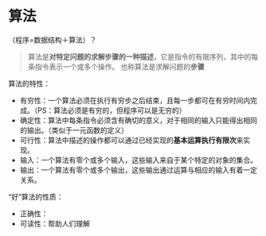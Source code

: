 # 算法
（程序=数据结构＋算法）？

>算法是**对特定问题的求解步骤的一种描述**，它是指令的有限序列，其中的每条指令表示一个或多个操作。
>也称算法是求解问题的**步骤**

算法的特性：
- 有穷性：一个算法必须在执行有穷步之后结束，且每一步都可在有穷时间内完成。（PS：算法必须是有穷的，但程序可以是无穷的）
- 确定性：算法中每条指令必须含有确切的意义，对于相同的输入只能得出相同的输出。（类似于一元函数的定义）
- 可行性：算法中描述的操作都可以通过已经实现的**基本运算执行有限次**来实现。
- 输入：一个算法有零个或多个输入，这些输入来自于某个特定的对象的集合。
- 输出：一个算法有零个或多个输出，这些输出通过运算与相应的输入有着一定关系。

“好”算法的性质：
- 正确性：
- 可读性：帮助人们理解
<!--stackedit_data:
eyJoaXN0b3J5IjpbLTY1OTUxNzg0NV19
-->